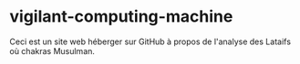 # vigilant-computing-machine
Ceci est un site web héberger sur GitHub à propos de l'analyse des Lataifs où chakras Musulman.

